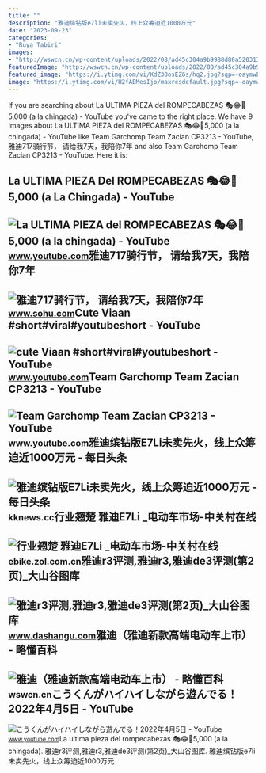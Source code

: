 ```yaml
---
title: ""
description: "雅迪缤钻版e7li未卖先火，线上众筹迫近1000万元"
date: "2023-09-23"
categories:
- "Ruya Tabiri"
images:
- "http://wswcn.cn/wp-content/uploads/2022/08/ad45c304a9b9988d80a520313c9e1337.jpg"
featuredImage: "http://wswcn.cn/wp-content/uploads/2022/08/ad45c304a9b9988d80a520313c9e1337.jpg"
featured_image: "https://i.ytimg.com/vi/KdZ3OosEZ6s/hq2.jpg?sqp=-oaymwEoCOADEOgC8quKqQMcGADwAQH4Ad4EgAK4CIoCDAgAEAEYZSBMKGMwDw==&amp;rs=AOn4CLCfzFvJaPoNerKMbSKycXF-fCyaDA"
image: "https://i.ytimg.com/vi/H2fAEMesIjo/maxresdefault.jpg?sqp=-oaymwEmCIAKENAF8quKqQMa8AEB-AH-CYAC0AWKAgwIABABGGUgXyhTMA8=&amp;rs=AOn4CLCJYSghky0o-ilndxvg6fCYAda1ug"
---
```


If you are searching about La ULTIMA PIEZA del ROMPECABEZAS 🎭😂🧘5,000 (a la chingada) - YouTube you've came to the right place. We have 9 Images about La ULTIMA PIEZA del ROMPECABEZAS 🎭😂🧘5,000 (a la chingada) - YouTube like Team Garchomp Team Zacian CP3213 - YouTube, 雅迪717骑行节， 请给我7天，我陪你7年 and also Team Garchomp Team Zacian CP3213 - YouTube. Here it is:

La ULTIMA PIEZA Del ROMPECABEZAS 🎭😂🧘5,000 (a La Chingada) - YouTube
-------------------------------------------------------------------

 ![La ULTIMA PIEZA del ROMPECABEZAS 🎭😂🧘5,000 (a la chingada) - YouTube](https://i.ytimg.com/vi/KdZ3OosEZ6s/hq2.jpg?sqp=-oaymwEoCOADEOgC8quKqQMcGADwAQH4Ad4EgAK4CIoCDAgAEAEYZSBMKGMwDw==&rs=AOn4CLCfzFvJaPoNerKMbSKycXF-fCyaDA) <small>www.youtube.com</small>雅迪717骑行节， 请给我7天，我陪你7年
---------------------

 ![雅迪717骑行节， 请给我7天，我陪你7年](http://5b0988e595225.cdn.sohucs.com/images/20180723/ca6257a0515f4a61aa671cd579087400.jpeg) <small>www.sohu.com</small>Cute Viaan #short#viral#youtubeshort - YouTube
----------------------------------------------

 ![cute Viaan #short#viral#youtubeshort - YouTube](https://i.ytimg.com/vi/oPb6FcYADA0/hq2.jpg?sqp=-oaymwEoCOADEOgC8quKqQMcGADwAQH4Ac4FgAKACooCDAgAEAEYZSBdKE4wDw==&rs=AOn4CLCUQw-VGHZGEBpxjRVtchxVuCjbhQ) <small>www.youtube.com</small>Team Garchomp Team Zacian CP3213 - YouTube
------------------------------------------

 ![Team Garchomp Team Zacian CP3213 - YouTube](https://i.ytimg.com/vi/HYLCwcE-Dgc/maxres2.jpg?sqp=-oaymwEoCIAKENAF8quKqQMcGADwAQH4AYwCgALgA4oCDAgAEAEYRSBHKGUwDw==&rs=AOn4CLC_ulBvmvqa2cf2uT56Qfk3FCYaDA) <small>www.youtube.com</small>雅迪缤钻版E7Li未卖先火，线上众筹迫近1000万元 - 每日头条
---------------------------------

 ![雅迪缤钻版E7Li未卖先火，线上众筹迫近1000万元 - 每日头条](http://i2.kknews.cc/X64Ddqt8vcOh41CkdsVztoHsPzZ22EHsknvfyWnGVgQ/0.jpg) <small>kknews.cc</small>行业翘楚 雅迪E7Li \_电动车市场-中关村在线
-------------------------

 ![行业翘楚 雅迪E7Li _电动车市场-中关村在线](https://pro-fd.zol-img.com.cn/t_s640x2000_w1/g5/M00/08/0F/ChMkJls8ZWyIfdv5AAXSlotAnlcAApeMQG2WnsABdKu968.jpg) <small>ebike.zol.com.cn</small>雅迪r3评测,雅迪r3,雅迪de3评测(第2页)\_大山谷图库
-------------------------------

 ![雅迪r3评测,雅迪r3,雅迪de3评测(第2页)_大山谷图库](http://m.cnr.cn/auto/20170811/W020170811528317454784.jpg) <small>www.dashangu.com</small>雅迪（雅迪新款高端电动车上市） - 略懂百科
----------------------

 ![雅迪（雅迪新款高端电动车上市） - 略懂百科](http://wswcn.cn/wp-content/uploads/2022/08/ad45c304a9b9988d80a520313c9e1337.jpg) <small>wswcn.cn</small>こうくんがハイハイしながら遊んでる！2022年4月5日 - YouTube
-------------------------------------

 ![こうくんがハイハイしながら遊んでる！2022年4月5日 - YouTube](https://i.ytimg.com/vi/H2fAEMesIjo/maxresdefault.jpg?sqp=-oaymwEmCIAKENAF8quKqQMa8AEB-AH-CYAC0AWKAgwIABABGGUgXyhTMA8=&rs=AOn4CLCJYSghky0o-ilndxvg6fCYAda1ug) <small>www.youtube.com</small>La ultima pieza del rompecabezas 🎭😂🧘5,000 (a la chingada). 雅迪r3评测,雅迪r3,雅迪de3评测(第2页)\_大山谷图库. 雅迪缤钻版e7li未卖先火，线上众筹迫近1000万元
